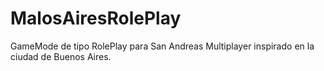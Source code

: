MalosAiresRolePlay
==================

GameMode de tipo RolePlay para San Andreas Multiplayer inspirado en la ciudad de Buenos Aires.
